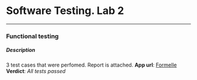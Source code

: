 
# Software Testing. Lab 2
---
### Functional testing

##### Description
3 test cases that were perfomed.
Report is attached.
**App url**: [Formelle](https://markformelle.by/)
**Verdict**: *All tests passed*

